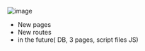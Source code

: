 ![image](https://github.com/Anastas18/Flask_w/assets/111641537/5c918892-ef0c-41f8-ae94-4f78a1658967)
- New pages
- New routes
- in the future( DB, 3 pages, script files JS)
